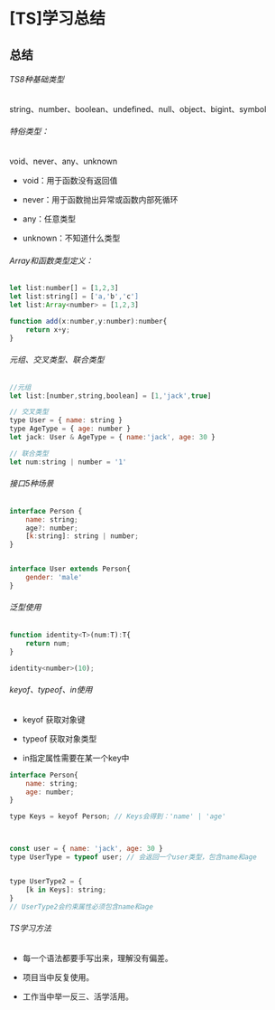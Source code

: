 # [TS]学习总结

## 总结

###### TS8种基础类型

string、number、boolean、undefined、null、object、bigint、symbol

###### 特俗类型：

void、never、any、unknown

- void：用于函数没有返回值

- never：用于函数抛出异常或函数内部死循环

- any：任意类型

- unknown：不知道什么类型

###### Array和函数类型定义：

```js
let list:number[] = [1,2,3]
let list:string[] = ['a,'b','c']
let list:Array<number> = [1,2,3]
```

```js
function add(x:number,y:number):number{
    return x+y;
}
```

###### 元组、交叉类型、联合类型

```js
//元组
let list:[number,string,boolean] = [1,'jack',true]

// 交叉类型
type User = { name: string }
type AgeType = { age: number }
let jack: User & AgeType = { name:'jack', age: 30 }

// 联合类型
let num:string | number = '1'
```

###### 接口5种场景

```js
interface Person {
    name: string;
    age?: number;
    [k:string]: string | number;
}


interface User extends Person{
    gender: 'male'
}
```

###### 泛型使用

```js
function identity<T>(num:T):T{
    return num;
}

identity<number>(10);
```

###### keyof、typeof、in使用

- keyof 获取对象键

- typeof 获取对象类型

- in指定属性需要在某一个key中

```js
interface Person{
    name: string;
    age: number;
}

type Keys = keyof Person; // Keys会得到：'name' | 'age'



const user = { name: 'jack', age: 30 }
type UserType = typeof user; // 会返回一个user类型，包含name和age


type UserType2 = {
    [k in Keys]: string;
}
// UserType2会约束属性必须包含name和age
```

###### TS学习方法

- 每一个语法都要手写出来，理解没有偏差。

- 项目当中反复使用。

- 工作当中举一反三、活学活用。
